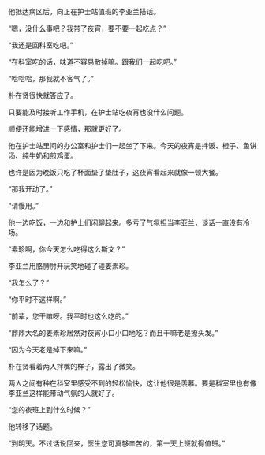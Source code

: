 他抵达病区后，向正在护士站值班的李亚兰搭话。

“嗯，没什么事吧？我带了夜宵，要不要一起吃点？”

“我还是回科室吃吧。”

“在科室吃的话，味道不容易散掉嘛。跟我们一起吃吧。”

“哈哈哈，那我就不客气了。”

朴在贤很快就答应了。

只要能及时接听工作手机，在护士站吃夜宵也没什么问题。

顺便还能增进一下感情，那就更好了。

他在护士站里间的办公室和护士们一起坐了下来。今天的夜宵是拌饭、橙子、鱼饼汤、纯牛奶和煎鸡蛋。

也许是因为晚饭只吃了杯面垫了垫肚子，这夜宵看起来就像一顿大餐。

“那我开动了。”

“请慢用。”

他一边吃饭，一边和护士们闲聊起来。多亏了气氛担当李亚兰，谈话一直没有冷场。

“素珍啊，你今天怎么吃得这么斯文？”

李亚兰用胳膊肘开玩笑地碰了碰姜素珍。

“我怎么了？”

“你平时不这样啊。”

“前辈，您干嘛呀。我平时也这么吃的。”

“鼎鼎大名的姜素珍居然对夜宵小口小口地吃？而且干嘛老是撩头发。”

“因为今天老是掉下来嘛。”

朴在贤看着两人拌嘴的样子，露出了微笑。

两人之间有种在科室里感受不到的轻松愉快，这让他很是羡慕。要是科室里也有像李亚兰这样能带动气氛的人就好了。

“您的夜班上到什么时候？”

他转移了话题。

“到明天。不过话说回来，医生您可真够辛苦的，第一天上班就得值班。”